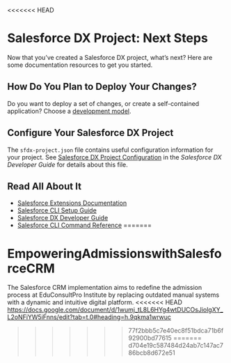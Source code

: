 <<<<<<< HEAD
# Salesforce DX Project: Next Steps

Now that you’ve created a Salesforce DX project, what’s next? Here are some documentation resources to get you started.

## How Do You Plan to Deploy Your Changes?

Do you want to deploy a set of changes, or create a self-contained application? Choose a [development model](https://developer.salesforce.com/tools/vscode/en/user-guide/development-models).

## Configure Your Salesforce DX Project

The `sfdx-project.json` file contains useful configuration information for your project. See [Salesforce DX Project Configuration](https://developer.salesforce.com/docs/atlas.en-us.sfdx_dev.meta/sfdx_dev/sfdx_dev_ws_config.htm) in the _Salesforce DX Developer Guide_ for details about this file.

## Read All About It

- [Salesforce Extensions Documentation](https://developer.salesforce.com/tools/vscode/)
- [Salesforce CLI Setup Guide](https://developer.salesforce.com/docs/atlas.en-us.sfdx_setup.meta/sfdx_setup/sfdx_setup_intro.htm)
- [Salesforce DX Developer Guide](https://developer.salesforce.com/docs/atlas.en-us.sfdx_dev.meta/sfdx_dev/sfdx_dev_intro.htm)
- [Salesforce CLI Command Reference](https://developer.salesforce.com/docs/atlas.en-us.sfdx_cli_reference.meta/sfdx_cli_reference/cli_reference.htm)
=======
# EmpoweringAdmissionswithSalesforceCRM
The Salesforce CRM implementation aims to redefine the admission process at EduConsultPro Institute by replacing outdated manual systems with a dynamic and intuitive digital platform.
<<<<<<< HEAD
https://docs.google.com/document/d/1wumj_tL8L6HYg4wtDUCOsJiolgXY_L2oNFiYW5iFnns/edit?tab=t.0#heading=h.9qkma1wrwuc
>>>>>>> 77f2bbb5c7e40ec8f51bdca71b6f92900bd77615
=======
>>>>>>> d704e19c587484d24ab7c147ac786bcb8d672e51
